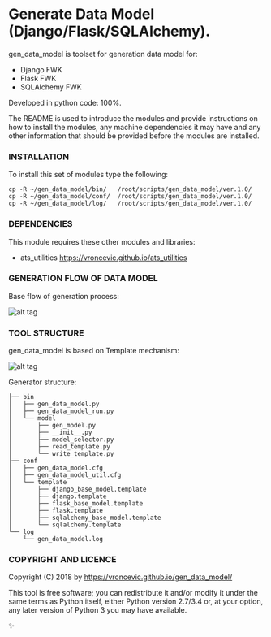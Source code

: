 # Generate Data Model (Django/Flask/SQLAlchemy).

gen_data_model is toolset for generation data model for:
* Django FWK
* Flask FWK
* SQLAlchemy FWK

Developed in python code: 100%.

The README is used to introduce the modules and provide instructions on
how to install the modules, any machine dependencies it may have and any
other information that should be provided before the modules are installed.

### INSTALLATION

To install this set of modules type the following:

```
cp -R ~/gen_data_model/bin/   /root/scripts/gen_data_model/ver.1.0/
cp -R ~/gen_data_model/conf/  /root/scripts/gen_data_model/ver.1.0/
cp -R ~/gen_data_model/log/   /root/scripts/gen_data_model/ver.1.0/
```

### DEPENDENCIES

This module requires these other modules and libraries:

* ats_utilities https://vroncevic.github.io/ats_utilities

### GENERATION FLOW OF DATA MODEL

Base flow of generation process:

![alt tag](https://raw.githubusercontent.com/vroncevic/gen_data_model/dev/python-tool-docs/gen_data_model_flow.png)

### TOOL STRUCTURE

gen_data_model is based on Template mechanism:

![alt tag](https://raw.githubusercontent.com/vroncevic/gen_data_model/dev/python-tool-docs/gen_data_model.png)

Generator structure:

```
├── bin
│   ├── gen_data_model.py
│   ├── gen_data_model_run.py
│   └── model
│       ├── gen_model.py
│       ├── __init__.py
│       ├── model_selector.py
│       ├── read_template.py
│       └── write_template.py
├── conf
│   ├── gen_data_model.cfg
│   ├── gen_data_model_util.cfg
│   └── template
│       ├── django_base_model.template
│       ├── django.template
│       ├── flask_base_model.template
│       ├── flask.template
│       ├── sqlalchemy_base_model.template
│       └── sqlalchemy.template
└── log
    └── gen_data_model.log
```

### COPYRIGHT AND LICENCE

Copyright (C) 2018 by https://vroncevic.github.io/gen_data_model/

This tool is free software; you can redistribute it and/or modify
it under the same terms as Python itself, either Python version 2.7/3.4 or,
at your option, any later version of Python 3 you may have available.

:sparkles:

